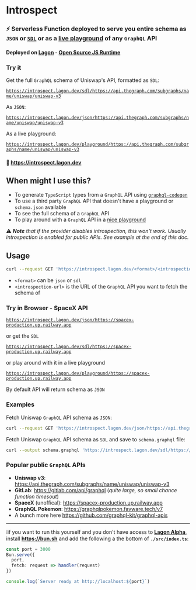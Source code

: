 # Introspect

### ⚡ Serverless Function deployed to serve you entire schema as `JSON` or [`SDL`](https://sdk.vercel.ai/s/2x7agG8) or as a [live playground](https://introspect.lagon.dev/playground/https://api.thegraph.com/subgraphs/name/uniswap/uniswap-v3) of any `GraphQL` API

#### Deployed on [Lagon](https://lagon.app/) - [Open Source JS Runtime](https://github.com/lagonapp/lagon)

### Try it

Get the full `GraphQL` schema of Uniswap's API, formatted as `SDL`:

[`https://introspect.lagon.dev/sdl/https://api.thegraph.com/subgraphs/name/uniswap/uniswap-v3`](https://introspect.lagon.dev/sdl/https://api.thegraph.com/subgraphs/name/uniswap/uniswap-v3)

As `JSON`:

[`https://introspect.lagon.dev/json/https://api.thegraph.com/subgraphs/name/uniswap/uniswap-v3`](https://introspect.lagon.dev/json/https://api.thegraph.com/subgraphs/name/uniswap/uniswap-v3)

As a live playground:

[`https://introspect.lagon.dev/playground/https://api.thegraph.com/subgraphs/name/uniswap/uniswap-v3`](https://introspect.lagon.dev/playground/https://api.thegraph.com/subgraphs/name/uniswap/uniswap-v3)

#### 🔗 <https://introspect.lagon.dev>

## When might I use this?

- To generate `TypeScript` types from a `GraphQL` API using [`graphql-codegen`](https://the-guild.dev/graphql/codegen)
- To use a third party `GraphQL` API that doesn't have a playground or `schema.json` available
- To see the full schema of a `GraphQL` API
- To play around with a `GraphQL` API in a [nice playground](https://introspect.lagon.dev/json/https://api.thegraph.com/subgraphs/name/uniswap/uniswap-v3)

⚠️ _**Note** that if the provider disables introspection, this won't work. Usually introspection is enabled for public APIs. See example at the end of this doc._

## Usage

```sh
curl --request GET 'https://introspect.lagon.dev/<format>/<introspection-url>'
```

- `<format>` can be `json` or `sdl`
- `<introspection-url>` is the URL of the `GraphQL` API you want to fetch the schema of

### Try in Browser - SpaceX API

[`https://introspect.lagon.dev/json/https://spacex-production.up.railway.app`](https://introspect.lagon.dev/json/https://spacex-production.up.railway.app)

or get the `SDL`

[`https://introspect.lagon.dev/sdl/https://spacex-production.up.railway.app`](https://introspect.lagon.dev/sdl/https://spacex-production.up.railway.app)

or play around with it in a live playground

[`https://introspect.lagon.dev/playground/https://spacex-production.up.railway.app`](https://introspect.lagon.dev/playground/https://spacex-production.up.railway.app)

By default API will return schema as `JSON`

### Examples

Fetch Uniswap `GraphQL` API schema as `JSON`:

```sh
curl --request GET 'https://introspect.lagon.dev/json/https://api.thegraph.com/subgraphs/name/uniswap/uniswap-v3'
```

Fetch Uniswap `GraphQL` API schema as `SDL` and save to `schema.graphql` file:

```sh
curl --output schema.graphql 'https://introspect.lagon.dev/sdl/https://api.thegraph.com/subgraphs/name/uniswap/uniswap-v3'
```

### Popular public `GraphQL` APIs

- **Uniswap v3**: <https://api.thegraph.com/subgraphs/name/uniswap/uniswap-v3>
- **GitLab**: <https://gitlab.com/api/graphql> (*quite large, so small chance function timesout*)
- **SpaceX** (unoffical): <https://spacex-production.up.railway.app>
- **GraphQL Pokemon**: <https://graphqlpokemon.favware.tech/v7>
- A bunch more here <https://github.com/graphql-kit/graphql-apis>

_____

❕if you want to run this yourself and you don't have access to **[Lagon Alpha](https://lagon.app/)**, install **<https://bun.sh>** and add the following a the bottom of **`./src/index.ts`**:

```ts
const port = 3000
Bun.serve({
  port,
  fetch: request => handler(request)
})

console.log(`Server ready at http://localhost:${port}`)
```
